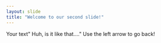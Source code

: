 ```yaml
---
layout: slide
title: "Welcome to our second slide!"
---
```

Your text" Huh, is it like that...."
Use the left arrow to go back!
